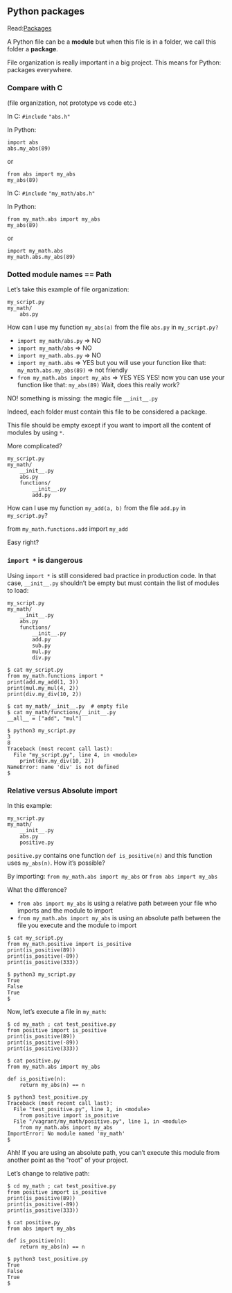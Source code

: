 ## Python packages

Read:[Packages](https://docs.python.org/3.4/tutorial/modules.html#packages)

A Python file can be a **module** but when this file is in a folder, we call this folder a **package**.

File organization is really important in a big project. This means for Python: packages everywhere.

### Compare with C

(file organization, not prototype vs code etc.)

In C: ```#include``` ``"abs.h"``

In Python:
```
import abs
abs.my_abs(89)
```
or
```
from abs import my_abs
my_abs(89)
```
In C: ```#include``` ```"my_math/abs.h"```

In Python:
```
from my_math.abs import my_abs
my_abs(89)
```
or
```
import my_math.abs
my_math.abs.my_abs(89)
```
### Dotted module names == Path

Let’s take this example of file organization:
```
my_script.py
my_math/
    abs.py
```
How can I use my function ``my_abs(a)`` from the file ``abs.py`` in ``my_script.py?``

- ``import my_math/abs.py`` => NO
- ``import my_math/abs`` => NO
- ``import my_math.abs.py`` => NO
- ``import my_math.abs`` => YES but you will use your function like that: ``my_math.abs.my_abs(89)`` => not friendly
- ``from my_math.abs import my_abs`` => YES YES YES! now you can use your function like that: ``my_abs(89)``
Wait, does this really work?

NO! something is missing: the magic file ``__init__.py``

Indeed, each folder must contain this file to be considered a package.

This file should be empty except if you want to import all the content of modules by using ``*``.

More complicated?
```
my_script.py
my_math/
    __init__.py
    abs.py
    functions/
        __init__.py
        add.py
```
How can I use my function ``my_add(a, b)`` from the file ``add.py`` in ``my_script.py``?

from ``my_math.functions.add`` import ``my_add``

Easy right?

### ``import *`` is dangerous

Using ``import *`` is still considered bad practice in production code. In that case, ``__init__.py`` shouldn’t be empty but must contain the list of modules to load:
```
my_script.py
my_math/
    __init__.py
    abs.py
    functions/
        __init__.py
        add.py
        sub.py
        mul.py
        div.py
```
```
$ cat my_script.py
from my_math.functions import *
print(add.my_add(1, 3))
print(mul.my_mul(4, 2))
print(div.my_div(10, 2))

$ cat my_math/__init__.py  # empty file
$ cat my_math/functions/__init__.py
__all__ = ["add", "mul"]

$ python3 my_script.py
3
8
Traceback (most recent call last):
  File "my_script.py", line 4, in <module>
    print(div.my_div(10, 2))
NameError: name 'div' is not defined
$
```
### Relative versus Absolute import

In this example:

```
my_script.py
my_math/
    __init__.py
    abs.py
    positive.py
```
``positive.py`` contains one function ``def is_positive(n)`` and this function uses ``my_abs(n)``. How it’s possible?

By importing: ``from my_math.abs import my_abs`` or ``from abs import my_abs``

What the difference?

- ``from abs import my_abs`` is using a relative path between your file who imports and the module to import
- ``from my_math.abs import my_abs`` is using an absolute path between the file you execute and the module to import
```
$ cat my_script.py
from my_math.positive import is_positive
print(is_positive(89))
print(is_positive(-89))
print(is_positive(333))

$ python3 my_script.py
True
False
True
$
```
Now, let’s execute a file in ``my_math``:
```
$ cd my_math ; cat test_positive.py
from positive import is_positive
print(is_positive(89))
print(is_positive(-89))
print(is_positive(333))

$ cat positive.py
from my_math.abs import my_abs

def is_positive(n):
    return my_abs(n) == n

$ python3 test_positive.py
Traceback (most recent call last):
  File "test_positive.py", line 1, in <module>
    from positive import is_positive
  File "/vagrant/my_math/positive.py", line 1, in <module>
    from my_math.abs import my_abs
ImportError: No module named 'my_math'
$
```
Ahh! If you are using an absolute path, you can’t execute this module from another point as the “root” of your project.

Let’s change to relative path:

```
$ cd my_math ; cat test_positive.py
from positive import is_positive
print(is_positive(89))
print(is_positive(-89))
print(is_positive(333))

$ cat positive.py
from abs import my_abs

def is_positive(n):
    return my_abs(n) == n

$ python3 test_positive.py
True
False
True
$
```
